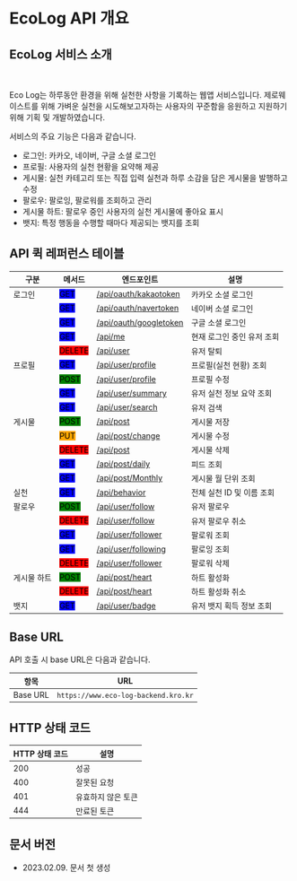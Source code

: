 # EcoLog API 개요

## EcoLog 서비스 소개

<figure><img src=".gitbook/assets/앱 소개.png" alt=""><figcaption></figcaption></figure>

Eco Log는 하루동안 환경을 위해 실천한 사항을 기록하는 웹앱 서비스입니다. 제로웨이스트를 위해 가벼운 실천을 시도해보고자하는 사용자의 꾸준함을 응원하고 지원하기 위해 기획 및 개발하였습니다.

서비스의 주요 기능은 다음과 같습니다.

* 로그인: 카카오, 네이버, 구글 소셜 로그인
* 프로필: 사용자의 실천 현황을 요약해 제공
* 게시물: 실천 카테고리 또는 직접 입력 실천과 하루 소감을 담은 게시물을 발행하고 수정
* 팔로우: 팔로잉, 팔로워를 조회하고 관리
* 게시물 하트: 팔로우 중인 사용자의 실천 게시물에 좋아요 표시
* 뱃지: 특정 행동을 수행할 때마다 제공되는 뱃지를 조회

## API 퀵 레퍼런스 테이블

| 구분     | 메서드                                               | 엔드포인트                                                    | 설명               |
| ------ | ------------------------------------------------- | -------------------------------------------------------- | ---------------- |
| 로그인    | <mark style="background-color:blue;">GET</mark>   | [/api/oauth/kakaotoken](reference/api/login.md#kakao)    | 카카오 소셜 로그인       |
|        | <mark style="background-color:blue;">GET</mark>   | [/api/oauth/navertoken](reference/api/login.md#naver)    | 네이버 소셜 로그인       |
|        | <mark style="background-color:blue;">GET</mark>   | [/api/oauth/googletoken](reference/api/login.md#google)  | 구글 소셜 로그인        |
|        | <mark style="background-color:blue;">GET</mark>   | [/api/me](reference/api/login.md#loginuser)              | 현재 로그인 중인 유저 조회  |
|        | <mark style="background-color:red;">DELETE</mark> | [/api/user](reference/api/login.md#withdraw)             | 유저 탈퇴            |
| 프로필    | <mark style="background-color:blue;">GET</mark>   | [/api/user/profile](reference/api/profile.md#view)       | 프로필(실천 현황) 조회    |
|        | <mark style="background-color:green;">POST</mark> | [/api/user/profile](reference/api/profile.md#edit)       | 프로필 수정           |
|        | <mark style="background-color:blue;">GET</mark>   | [/api/user/summary](reference/api/profile.md#summary)    | 유저 실천 정보 요약 조회   |
|        | <mark style="background-color:blue;">GET</mark>   | [/api/user/search](reference/api/profile.md#search)      | 유저 검색            |
| 게시물    | <mark style="background-color:green;">POST</mark> | [/api/post](reference/api/post.md#save)                  | 게시물 저장           |
|        | <mark style="background-color:orange;">PUT</mark> | [/api/post/change](reference/api/post.md#edit)           | 게시물 수정           |
|        | <mark style="background-color:red;">DELETE</mark> | [/api/post](reference/api/post.md#delete)                | 게시물 삭제           |
|        | <mark style="background-color:blue;">GET</mark>   | [/api/post/daily](reference/api/post.md#feed)            | 피드 조회            |
|        | <mark style="background-color:blue;">GET</mark>   | [/api/post/Monthly](reference/api/post.md#monthly)       | 게시물 월 단위 조회      |
| 실천     | <mark style="background-color:blue;">GET</mark>   | [/api/behavior](reference/api/action.md#view)            | 전체 실천 ID 및 이름 조회 |
| 팔로우    | <mark style="background-color:green;">POST</mark> | [/api/user/follow](reference/api/follow.md#add)          | 유저 팔로우           |
|        | <mark style="background-color:red;">DELETE</mark> | [/api/user/follow](reference/api/follow.md#unfollow)     | 유저 팔로우 취소        |
|        | <mark style="background-color:blue;">GET</mark>   | [/api/user/follower](reference/api/follow.md#follower)   | 팔로워 조회           |
|        | <mark style="background-color:blue;">GET</mark>   | [/api/user/following](reference/api/follow.md#following) | 팔로잉 조회           |
|        | <mark style="background-color:red;">DELETE</mark> | [/api/user/follower](reference/api/follow.md#view)       | 팔로워 삭제           |
| 게시물 하트 | <mark style="background-color:green;">POST</mark> | [/api/post/heart](reference/api/like.md#active)          | 하트 활성화           |
|        | <mark style="background-color:red;">DELETE</mark> | [/api/post/heart](reference/api/like.md#unactive)        | 하트 활성화 취소        |
| 뱃지     | <mark style="background-color:blue;">GET</mark>   | [/api/user/badge](reference/api/badge.md#view)           | 유저 뱃지 획득 정보 조회   |

## Base URL

API 호출 시 base URL은 다음과 같습니다.

| 항목       | URL                                  |
| -------- | ------------------------------------ |
| Base URL | `https://www.eco-log-backend.kro.kr` |

## HTTP 상태 코드

| HTTP 상태 코드 | 설명         |
| ---------- | ---------- |
| 200        | 성공         |
| 400        | 잘못된 요청     |
| 401        | 유효하지 않은 토큰 |
| 444        | 만료된 토큰     |

## 문서 버전

* 2023.02.09. 문서 첫 생성
